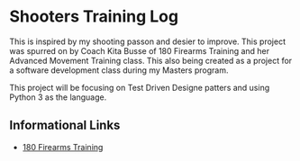 # Shooters Training Log
This is inspired by my shooting passon and desier to improve. This project was spurred on by Coach Kita Busse of 180 Firearms Training and her Advanced Movement Training class. This also being created as a project for a software development class during my Masters program. 

This project will be focusing on Test Driven Designe patters and using Python 3 as the language. 

## Informational Links

- [180 Firearms Training](https://180firearmstraining.com/)



